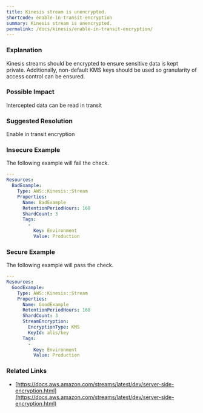 ```yaml
---
title: Kinesis stream is unencrypted.
shortcode: enable-in-transit-encryption
summary: Kinesis stream is unencrypted. 
permalink: /docs/kinesis/enable-in-transit-encryption/
---
```


### Explanation

Kinesis streams should be encrypted to ensure sensitive data is kept private. Additionally, non-default KMS keys should be used so granularity of access control can be ensured.

### Possible Impact
Intercepted data can be read in transit

### Suggested Resolution
Enable in transit encryption


### Insecure Example

The following example will fail the  check.

```yaml
---
Resources:
  BadExample:
    Type: AWS::Kinesis::Stream
    Properties:
      Name: BadExample
      RetentionPeriodHours: 168
      ShardCount: 3
      Tags:
        -
          Key: Environment 
          Value: Production


```



### Secure Example

The following example will pass the  check.

```yaml
---
Resources:
  GoodExample:
    Type: AWS::Kinesis::Stream
    Properties:
      Name: GoodExample
      RetentionPeriodHours: 168
      ShardCount: 3
      StreamEncryption:
        EncryptionType: KMS
        KeyId: alis/key
      Tags:
        -
          Key: Environment 
          Value: Production

```




### Related Links


- [https://docs.aws.amazon.com/streams/latest/dev/server-side-encryption.html](https://docs.aws.amazon.com/streams/latest/dev/server-side-encryption.html)


